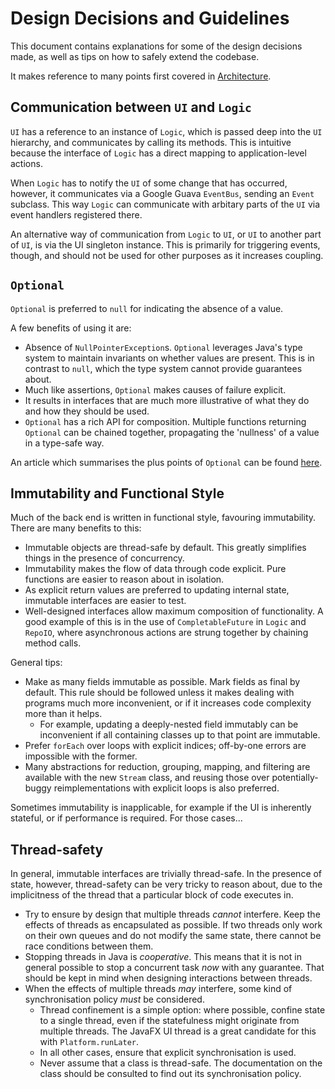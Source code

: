 # Design Decisions and Guidelines

This document contains explanations for some of the design decisions made, as well as tips on how to safely extend the codebase.

It makes reference to many points first covered in [Architecture](architecture.md).

## Communication between `UI` and `Logic`

`UI` has a reference to an instance of `Logic`, which is passed deep into the `UI` hierarchy, and communicates by calling its methods. This is intuitive because the interface of `Logic` has a direct mapping to application-level actions.

When `Logic` has to notify the `UI` of some change that has occurred, however, it communicates via a Google Guava `EventBus`, sending an `Event` subclass. This way `Logic` can communicate with arbitary parts of the `UI` via event handlers registered there.

An alternative way of communication from `Logic` to `UI`, or `UI` to another part of `UI`, is via the UI singleton instance. This is primarily for triggering events, though, and should not be used for other purposes as it increases coupling.

## `Optional`

`Optional` is preferred to `null` for indicating the absence of a value.

A few benefits of using it are:

- Absence of `NullPointerException`s. `Optional` leverages Java's type system to maintain invariants on whether values are present. This is in contrast to `null`, which the type system cannot provide guarantees about.
- Much like assertions, `Optional` makes causes of failure explicit.
- It results in interfaces that are much more illustrative of what they do and how they should be used.
- `Optional` has a rich API for composition. Multiple functions returning `Optional` can be chained together, propagating the 'nullness' of a value in a type-safe way.

An article which summarises the plus points of `Optional` can be found [here](https://www.voxxed.com/blog/2015/05/why-even-use-java-8-optional/).

## Immutability and Functional Style

Much of the back end is written in functional style, favouring immutability. There are many benefits to this:

- Immutable objects are thread-safe by default. This greatly simplifies things in the presence of concurrency.
- Immutability makes the flow of data through code explicit. Pure functions are easier to reason about in isolation.
- As explicit return values are preferred to updating internal state, immutable interfaces are easier to test.
- Well-designed interfaces allow maximum composition of functionality. A good example of this is in the use of `CompletableFuture` in `Logic` and `RepoIO`, where asynchronous actions are strung together by chaining method calls.

General tips:

- Make as many fields immutable as possible. Mark fields as final by default. This rule should be followed unless it makes dealing with programs much more inconvenient, or if it increases code complexity more than it helps.
    + For example, updating a deeply-nested field immutably can be inconvenient if all containing classes up to that point are immutable.
- Prefer `forEach` over loops with explicit indices; off-by-one errors are impossible with the former.
- Many abstractions for reduction, grouping, mapping, and filtering are available with the new `Stream` class, and reusing those over potentially-buggy reimplementations with explicit loops is also preferred.

Sometimes immutability is inapplicable, for example if the UI is inherently stateful, or if performance is required. For those cases...

## Thread-safety

In general, immutable interfaces are trivially thread-safe. In the presence of state, however, thread-safety can be very tricky to reason about, due to the implicitness of the thread that a particular block of code executes in.

- Try to ensure by design that multiple threads *cannot* interfere. Keep the effects of threads as encapsulated as possible. If two threads only work on their own queues and do not modify the same state, there cannot be race conditions between them.
- Stopping threads in Java is *cooperative*. This means that it is not in general possible to stop a concurrent task *now* with any guarantee. That should be kept in mind when designing interactions between threads.
- When the effects of multiple threads *may* interfere, some kind of synchronisation policy *must* be considered.
    + Thread confinement is a simple option: where possible, confine state to a single thread, even if the statefulness might originate from multiple threads. The JavaFX UI thread is a great candidate for this with `Platform.runLater`.
    + In all other cases, ensure that explicit synchronisation is used.
    + Never assume that a class is thread-safe. The documentation on the class should be consulted to find out its synchronisation policy.
